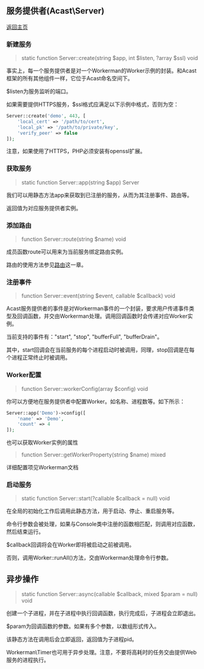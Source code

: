 ## 服务提供者(Acast\\Server)

[返回主页](../Readme.md)

### 新建服务

> static function Server::create(string $app, int $listen, ?array $ssl) void

事实上，每一个服务提供者是对一个Workerman的Worker示例的封装。和Acast框架的所有其他组件一样，它位于Acast命名空间下。

$listen为服务监听的端口。

如果需要提供HTTPS服务，$ssl格式应满足以下示例中格式，否则为空：

```php
Server::create('demo', 443, [
    'local_cert' => '/path/to/cert',
    'local_pk' => '/path/to/private/key',
    'verify_peer' => false
]);
```

注意，如果使用了HTTPS，PHP必须安装有openssl扩展。

### 获取服务

> static function Server::app(string $app) Server

我们可以用静态方法app来获取到已注册的服务，从而为其注册事件、路由等。

返回值为对应服务提供者实例。

### 添加路由

> function Server::route(string $name) void

成员函数route可以用来为当前服务绑定路由实例。

路由的使用方法参见[路由](Router.md)这一章。

### 注册事件

> function Server::event(string $event, callable $callback) void

Acast服务提供者的事件是对Workerman事件的一个封装，要求用户传递事件类型及回调函数，并交由Workerman处理。调用回调函数时会传递对应Worker实例。

当前支持的事件有："start", "stop", "bufferFull", "bufferDrain"。

其中，start回调会在当前服务的每个进程启动时被调用，同理，stop回调是在每个进程正常终止时被调用。

### Worker配置

> function Server::workerConfig(array $config) void

你可以方便地在服务提供者中配置Worker。如名称、进程数等。如下所示：

```php
Server::app('Demo')->config([
    'name' => 'Demo',
    'count' => 4
]);
```

也可以获取Worker实例的属性

> function Server::getWorkerProperty(string $name) mixed

详细配置项见Workerman文档

### 启动服务

> static function Server::start(?callable $callback = null) void

在全局的初始化工作后调用此静态方法，用于启动、停止、重启服务等。

命令行参数会被处理，如果与Console类中注册的函数相匹配，则调用对应函数，然后结束运行。

$callback回调将会在Worker即将被启动之前被调用。

否则，调用Worker::runAll()方法，交由Workerman处理命令行参数。

## 异步操作

> static function Server::async(callable $callback, mixed $param = null) void

创建一个子进程，并在子进程中执行回调函数，执行完成后，子进程会立即退出。

\$param为回调函数的参数。如果有多个参数，以数组形式传入。

该静态方法在调用后会立即返回，返回值为子进程pid。

Workerman\\Timer也可用于异步处理。注意，不要将高耗时的任务交由提供Web服务的进程执行。